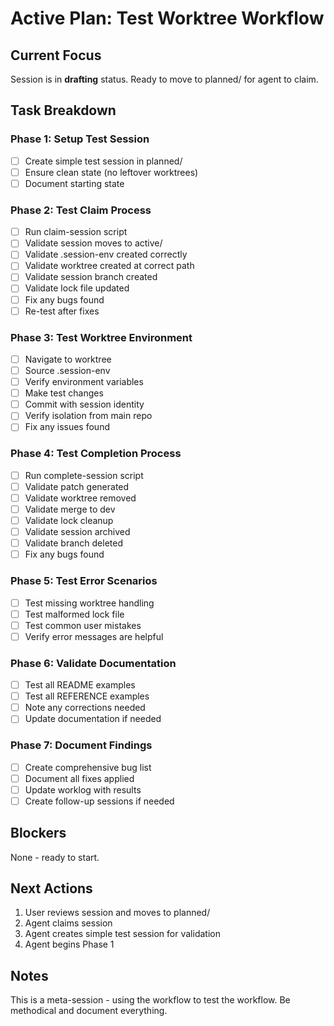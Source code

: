 # Active Plan: Test Worktree Workflow

## Current Focus

Session is in **drafting** status. Ready to move to planned/ for agent to claim.

## Task Breakdown

### Phase 1: Setup Test Session
- [ ] Create simple test session in planned/
- [ ] Ensure clean state (no leftover worktrees)
- [ ] Document starting state

### Phase 2: Test Claim Process
- [ ] Run claim-session script
- [ ] Validate session moves to active/
- [ ] Validate .session-env created correctly
- [ ] Validate worktree created at correct path
- [ ] Validate session branch created
- [ ] Validate lock file updated
- [ ] Fix any bugs found
- [ ] Re-test after fixes

### Phase 3: Test Worktree Environment
- [ ] Navigate to worktree
- [ ] Source .session-env
- [ ] Verify environment variables
- [ ] Make test changes
- [ ] Commit with session identity
- [ ] Verify isolation from main repo
- [ ] Fix any issues found

### Phase 4: Test Completion Process
- [ ] Run complete-session script
- [ ] Validate patch generated
- [ ] Validate worktree removed
- [ ] Validate merge to dev
- [ ] Validate lock cleanup
- [ ] Validate session archived
- [ ] Validate branch deleted
- [ ] Fix any bugs found

### Phase 5: Test Error Scenarios
- [ ] Test missing worktree handling
- [ ] Test malformed lock file
- [ ] Test common user mistakes
- [ ] Verify error messages are helpful

### Phase 6: Validate Documentation
- [ ] Test all README examples
- [ ] Test all REFERENCE examples
- [ ] Note any corrections needed
- [ ] Update documentation if needed

### Phase 7: Document Findings
- [ ] Create comprehensive bug list
- [ ] Document all fixes applied
- [ ] Update worklog with results
- [ ] Create follow-up sessions if needed

## Blockers

None - ready to start.

## Next Actions

1. User reviews session and moves to planned/
2. Agent claims session
3. Agent creates simple test session for validation
4. Agent begins Phase 1

## Notes

This is a meta-session - using the workflow to test the workflow. Be methodical and document everything.
